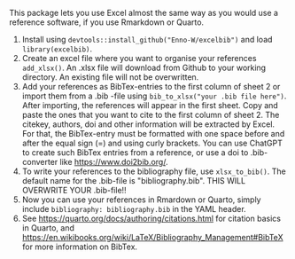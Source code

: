 This package lets you use Excel almost the same way as you would use a reference software, if you use Rmarkdown or Quarto. 
1. Install using  `devtools::install_github("Enno-W/excelbib")` and load `library(excelbib)`.
2. Create an excel file where you want to organise your references `add_xlsx()`. An .xlsx file will download from Github to your working directory. An existing file will not be overwritten. 
3. Add your references as BibTex-entries to the first column of sheet 2 or import them from a .bib -file using `bib_to_xlsx("your .bib file here")`. After importing, the references will appear in the first sheet. Copy and paste the ones that you want to cite to the first column of sheet 2. The citekey, authors, doi and other information will be extracted by Excel. For that, the BibTex-entry must be formatted with one space before and after the equal sign (=) and using curly brackets. You can use ChatGPT to create such BibTex entries from a reference, or use a doi to .bib-converter like https://www.doi2bib.org/. 
5. To write your references to the bibliography file, use `xlsx_to_bib()`. The default name for the .bib-file is "bibliography.bib". THIS WILL OVERWRITE YOUR .bib-file!!
6. Now you can use your references in Rmardown or Quarto, simply include `bibliography: bibliography.bib` in the YAML header.
7. See https://quarto.org/docs/authoring/citations.html for citation basics in Quarto, and https://en.wikibooks.org/wiki/LaTeX/Bibliography_Management#BibTeX for more information on BibTex. 

